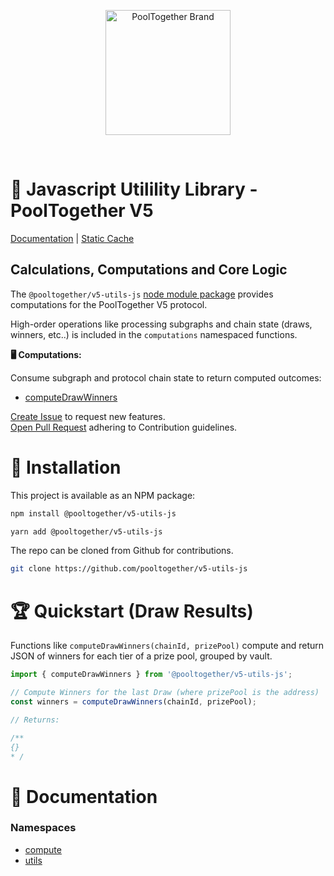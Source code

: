 <p align="center">
  <a href="https://github.com/pooltogether/pooltogether--brand-assets">
    <img src="https://github.com/pooltogether/pooltogether--brand-assets/blob/977e03604c49c63314450b5d432fe57d34747c66/logo/pooltogether-logo--purple-gradient.png?raw=true" alt="PoolTogether Brand" style="max-width:100%;" width="200">
  </a>
</p>

<br />

# 🧰 Javascript Utilility Library - PoolTogether V5

[Documentation](https://docs.pooltogether.com/) | [Static Cache](https://github.com/pooltogether/v5-draw-results)

## Calculations, Computations and Core Logic

The `@pooltogether/v5-utils-js` [node module package](https://www.npmjs.com/package/@pooltogether/v5-utils-js) provides computations for the PoolTogether V5 protocol.

High-order operations like processing subgraphs and chain state (draws, winners, etc..) is included in the `computations` namespaced functions.

**🖥️ Computations:**

Consume subgraph and protocol chain state to return computed outcomes:

- [computeDrawWinners](docs/md/modules.md#computedrawwinners)

[Create Issue](https://github.com/pooltogether/v5-utils-js/issues) to request new features.<br/>[Open Pull Request](#) adhering to Contribution guidelines.

# 💾 Installation

This project is available as an NPM package:

```sh
npm install @pooltogether/v5-utils-js
```

```sh
yarn add @pooltogether/v5-utils-js
```

The repo can be cloned from Github for contributions.

```sh
git clone https://github.com/pooltogether/v5-utils-js
```

# 🏆 Quickstart (Draw Results)

Functions like `computeDrawWinners(chainId, prizePool)` compute and return JSON of winners for each tier of a prize pool, grouped by vault.

```ts
import { computeDrawWinners } from '@pooltogether/v5-utils-js';

// Compute Winners for the last Draw (where prizePool is the address)
const winners = computeDrawWinners(chainId, prizePool);

// Returns:

/**
{}
* /
```

# 📖 Documentation

### Namespaces

- [compute](docs/md/modules/compute.md)
- [utils](docs/md/modules/utils.md)
